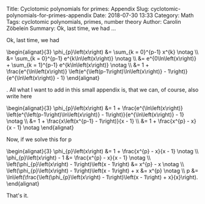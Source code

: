 Title:      Cyclotomic polynomials for primes: Appendix
Slug:       cyclotomic-polynomials-for-primes-appendix
Date:       2018-07-30 13:33
Category:   Math
Tags:       cyclotomic polynomials, primes, number theory
Author:     Carolin Zöbelein
Summary:    Ok, last time, we had ...

Ok, last time, we had

\begin{alignat}{3}
    \phi_{p}\left(x\right) &= \sum_{k = 0}^{p-1} x^{k} \notag \\\\
    &= \sum_{k = 0}^{p-1} e^{k\ln\left(x\right)} \notag \\\\
    &= e^{0\ln\left(x\right)} + \sum_{k = 1}^{p-1} e^{k\ln\left(x\right)}
    \notag \\\\
    &= 1 + \frac{e^{\ln\left(x\right)} \left(e^{\left(p-1\right)\ln\left(x\right)} - 1\right)}{e^{\ln\left(x\right)} - 1}
\end{alignat}

. All what I want to add in this small appendix is, that we can, of course,
also write here

\begin{alignat}{3}
    \phi_{p}\left(x\right) &= 1 + \frac{e^{\ln\left(x\right)} \left(e^{\left(p-1\right)\ln\left(x\right)} - 1\right)}{e^{\ln\left(x\right)} - 1} \notag \\\\
    &= 1 + \frac{x\left(x^{p-1} - 1\right)}{x - 1} \\\\
        &= 1 + \frac{x^{p} - x}{x - 1} \notag
\end{alignat}

Now, if we solve this for p

\begin{alignat}{3}
    \phi_{p}\left(x\right) &= 1 + \frac{x^{p} - x}{x - 1} \notag \\\\
    \phi_{p}\left(x\right) - 1 &= \frac{x^{p} - x}{x - 1} \notag \\\\
    \left(\phi_{p}\left(x\right) - 1\right)\left(x - 1\right) &= x^{p} - x \notag \\\\
    \left(\phi_{p}\left(x\right) - 1\right)\left(x - 1\right) + x &= x^{p} \notag \\\\
    p &= \ln\left(\frac{\left(\phi_{p}\left(x\right) - 1\right)\left(x - 1\right) + x}{x}\right).
\end{alignat}

That's it.


